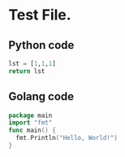 # Test File.
## Python code
```python
lst = [1,1,1]
return lst
```
## Golang code
``` go
package main
import "fmt"
func main() {
  fmt.Println("Hello, World!")
}
```
